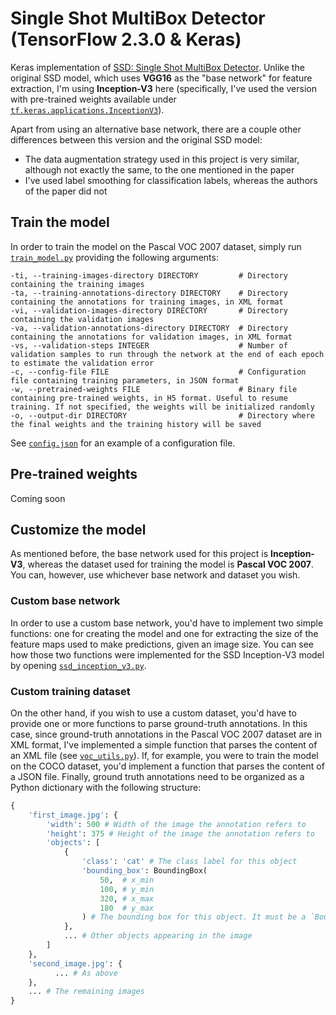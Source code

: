 # Single Shot MultiBox Detector (TensorFlow 2.3.0 & Keras)
Keras implementation of [SSD: Single Shot MultiBox Detector](https://arxiv.org/abs/1512.02325). Unlike the original SSD model, which uses **VGG16** as the "base network" for feature extraction, I'm using **Inception-V3** here (specifically, I've used the version with pre-trained weights available under [`tf.keras.applications.InceptionV3`](https://www.tensorflow.org/api_docs/python/tf/keras/applications/InceptionV3)). 

Apart from using an alternative base network, there are a couple other differences between this version and the original SSD model:
 - The data augmentation strategy used in this project is very similar, although not exactly the same, to the one mentioned in the paper
 - I've used label smoothing for classification labels, whereas the authors of the paper did not

## Train the model
In order to train the model on the Pascal VOC 2007 dataset, simply run [`train_model.py`](train_model.py) providing the following arguments:
```
-ti, --training-images-directory DIRECTORY         # Directory containing the training images
-ta, --training-annotations-directory DIRECTORY    # Directory containing the annotations for training images, in XML format
-vi, --validation-images-directory DIRECTORY       # Directory containing the validation images
-va, --validation-annotations-directory DIRECTORY  # Directory containing the annotations for validation images, in XML format
-vs, --validation-steps INTEGER                    # Number of validation samples to run through the network at the end of each epoch to estimate the validation error
-c, --config-file FILE                             # Configuration file containing training parameters, in JSON format
-w, --pretrained-weights FILE                      # Binary file containing pre-trained weights, in H5 format. Useful to resume training. If not specified, the weights will be initialized randomly
-o, --output-dir DIRECTORY                         # Directory where the final weights and the training history will be saved
```
See [`config.json`](config.json) for an example of a configuration file.

## Pre-trained weights
Coming soon

## Customize the model
As mentioned before, the base network used for this project is **Inception-V3**, whereas the dataset used for training the model is **Pascal VOC 2007**. You can, however, use whichever base network and dataset you wish.

### Custom base network
In order to use a custom base network, you'd have to implement two simple functions: one for creating the model and one for extracting the size of the feature maps used to make predictions, given an image size. You can see how those two functions were implemented for the SSD Inception-V3 model by opening [`ssd_inception_v3.py`](ssd_inception_v3.py).

### Custom training dataset
On the other hand, if you wish to use a custom dataset, you'd have to provide one or more functions to parse ground-truth annotations. In this case, since ground-truth annotations in the Pascal VOC 2007 dataset are in XML format, I've implemented a simple function that parses the content of an XML file (see [`voc_utils.py`](voc_utils.py)). If, for example, you were to train the model on the COCO dataset, you'd implement a function that parses the content of a JSON file. 
Finally, ground truth annotations need to be organized as a Python dictionary with the following structure:
```Python
{
    'first_image.jpg': {
        'width': 500 # Width of the image the annotation refers to
        'height': 375 # Height of the image the annotation refers to
        'objects': [
            {
                'class': 'cat' # The class label for this object
                'bounding_box': BoundingBox(
                    50,  # x_min
                    100, # y_min
                    320, # x_max
                    180  # y_max
                ) # The bounding box for this object. It must be a `BoundingBox` instance
            },
            ... # Other objects appearing in the image
        ]
    },
    'second_image.jpg': {
          ... # As above
    },
    ... # The remaining images
}
```
